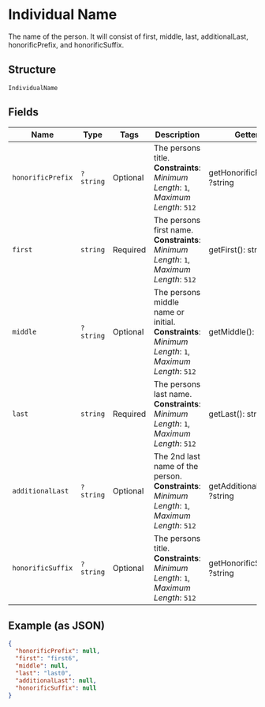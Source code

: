 
# Individual Name

The name of the person. It will consist of first, middle, last, additionalLast, honorificPrefix, and honorificSuffix.

## Structure

`IndividualName`

## Fields

| Name | Type | Tags | Description | Getter | Setter |
|  --- | --- | --- | --- | --- | --- |
| `honorificPrefix` | `?string` | Optional | The persons title.<br>**Constraints**: *Minimum Length*: `1`, *Maximum Length*: `512` | getHonorificPrefix(): ?string | setHonorificPrefix(?string honorificPrefix): void |
| `first` | `string` | Required | The persons first name.<br>**Constraints**: *Minimum Length*: `1`, *Maximum Length*: `512` | getFirst(): string | setFirst(string first): void |
| `middle` | `?string` | Optional | The persons middle name or initial.<br>**Constraints**: *Minimum Length*: `1`, *Maximum Length*: `512` | getMiddle(): ?string | setMiddle(?string middle): void |
| `last` | `string` | Required | The persons last name.<br>**Constraints**: *Minimum Length*: `1`, *Maximum Length*: `512` | getLast(): string | setLast(string last): void |
| `additionalLast` | `?string` | Optional | The 2nd last name of the person.<br>**Constraints**: *Minimum Length*: `1`, *Maximum Length*: `512` | getAdditionalLast(): ?string | setAdditionalLast(?string additionalLast): void |
| `honorificSuffix` | `?string` | Optional | The persons title.<br>**Constraints**: *Minimum Length*: `1`, *Maximum Length*: `512` | getHonorificSuffix(): ?string | setHonorificSuffix(?string honorificSuffix): void |

## Example (as JSON)

```json
{
  "honorificPrefix": null,
  "first": "first6",
  "middle": null,
  "last": "last0",
  "additionalLast": null,
  "honorificSuffix": null
}
```

